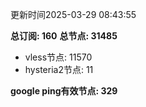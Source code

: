 更新时间2025-03-29 08:43:55

**总订阅: 160**
**总节点: 31485**
- vless节点: 11570
- hysteria2节点: 11

**google ping有效节点: 329**
